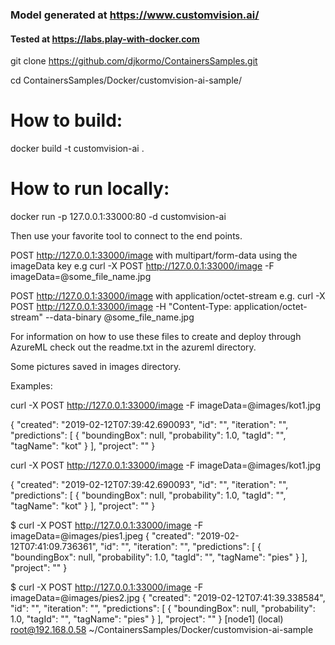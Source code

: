 ### Model generated at https://www.customvision.ai/

#### Tested at https://labs.play-with-docker.com

git clone https://github.com/djkormo/ContainersSamples.git

cd ContainersSamples/Docker/customvision-ai-sample/


How to build:
==============================================

docker build -t  customvision-ai .

How to run locally:
==============================================
docker run -p 127.0.0.1:33000:80 -d customvision-ai



Then use your favorite tool to connect to the end points.

POST http://127.0.0.1:33000/image with multipart/form-data using the imageData key
e.g
	curl -X POST http://127.0.0.1:33000/image -F imageData=@some_file_name.jpg

POST http://127.0.0.1:33000/image with application/octet-stream
e.g.
	curl -X POST http://127.0.0.1:33000/image -H "Content-Type: application/octet-stream" --data-binary @some_file_name.jpg



For information on how to use these files to create and deploy through AzureML check out the readme.txt in the azureml directory.


Some pictures saved in images directory.


Examples:

curl -X POST http://127.0.0.1:33000/image -F imageData=@images/kot1.jpg


{
  "created": "2019-02-12T07:39:42.690093",
  "id": "",
  "iteration": "",
  "predictions": [
    {
      "boundingBox": null,
      "probability": 1.0,
      "tagId": "",
      "tagName": "kot"
    }
  ],
  "project": ""
}

curl -X POST http://127.0.0.1:33000/image -F imageData=@images/kot1.jpg

{
  "created": "2019-02-12T07:39:42.690093",
  "id": "",
  "iteration": "",
  "predictions": [
    {
      "boundingBox": null,
      "probability": 1.0,
      "tagId": "",
      "tagName": "kot"
    }
  ],
  "project": ""
}


$ curl -X POST http://127.0.0.1:33000/image -F imageData=@images/pies1.jpeg
{
  "created": "2019-02-12T07:41:09.736361",
  "id": "",
  "iteration": "",
  "predictions": [
    {
      "boundingBox": null,
      "probability": 1.0,
      "tagId": "",
      "tagName": "pies"
    }
  ],
  "project": ""
}



$ curl -X POST http://127.0.0.1:33000/image -F imageData=@images/pies2.jpg
{
  "created": "2019-02-12T07:41:39.338584",
  "id": "",
  "iteration": "",
  "predictions": [
    {
      "boundingBox": null,
      "probability": 1.0,
      "tagId": "",
      "tagName": "pies"
    }
  ],
  "project": ""
}
[node1] (local) root@192.168.0.58 ~/ContainersSamples/Docker/customvision-ai-sample


